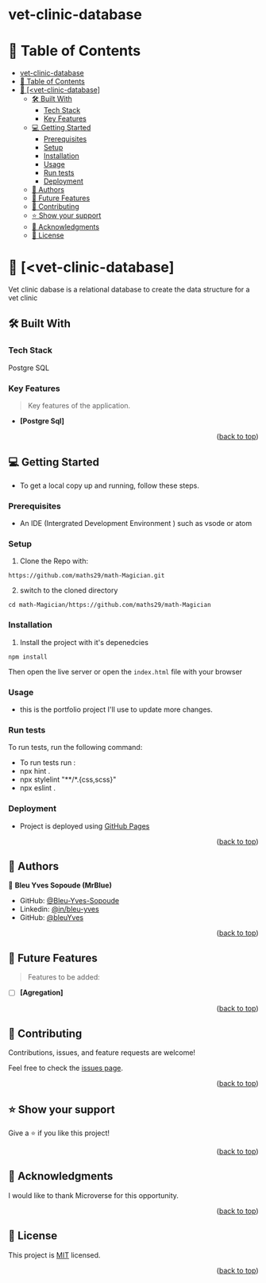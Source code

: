 # vet-clinic-database
<a name="readme-top"></a>

<div align="center">

  <h3><Vet-clinic-database</b></h3>

</div>

<!-- TABLE OF CONTENTS -->

# 📗 Table of Contents

- [vet-clinic-database](#vet-clinic-database)
- [📗 Table of Contents](#-table-of-contents)
- [📖 \[\<vet-clinic-database\] ](#-vet-clinic-database-)
  - [🛠 Built With ](#-built-with-)
    - [Tech Stack ](#tech-stack-)
    - [Key Features ](#key-features-)
  - [💻 Getting Started ](#-getting-started-)
    - [Prerequisites](#prerequisites)
    - [Setup](#setup)
    - [Installation](#installation)
    - [Usage](#usage)
    - [Run tests](#run-tests)
    - [Deployment](#deployment)
  - [👥 Authors ](#-authors-)
  - [🔭 Future Features ](#-future-features-)
  - [🤝 Contributing ](#-contributing-)
  - [⭐️ Show your support ](#️-show-your-support-)
  - [🙏 Acknowledgments ](#-acknowledgments-)
  - [📝 License ](#-license-)

<!-- PROJECT DESCRIPTION -->

# 📖 [<vet-clinic-database] <a name="about-project"></a>

Vet clinic dabase is a relational database to create the data structure for a vet clinic

## 🛠 Built With <a name="built-with"></a>

### Tech Stack <a name="tech-stack"></a>

Postgre SQL



<!-- Features -->

### Key Features <a name="key-features"></a>

> Key features of the application.

- **[Postgre Sql]**

<p align="right">(<a href="#readme-top">back to top</a>)</p>

<!-- GETTING STARTED -->

## 💻 Getting Started <a name="getting-started"></a>

- To get a local copy up and running, follow these steps.

### Prerequisites

- An IDE (Intergrated Development Environment ) such as vsode or atom

### Setup

1.  Clone the Repo with:

```
https://github.com/maths29/math-Magician.git
```

2. switch to the cloned directory

```
cd math-Magician/https://github.com/maths29/math-Magician
```

### Installation

1. Install the project with it's depenedcies

```
npm install
```

Then open the live server or open the `index.html` file with your browser

### Usage

- this is the portfolio project I'll use to update more changes.

### Run tests

To run tests, run the following command:

- To run tests run :
- npx hint .
- npx stylelint "**/*.{css,scss}"
- npx eslint . 

<!-- Deployment -->
### Deployment

- Project is deployed using [GitHub Pages](https://pages.github.com/)


<p align="right">(<a href="#readme-top">back to top</a>)</p>
<!-- AUTHORS -->

## 👥 Authors <a name="authors"></a>

👤 **Bleu Yves Sopoude (MrBlue)**

- GitHub: [@Bleu-Yves-Sopoude](https://github.com/Bleu-Yves-Sopoude)
- Linkedin: [@in/bleu-yves](https://www.linkedin.com/in/bleu-yves/)
- GitHub: [@bleuYves](https://twitter.com/bleuYves)




<p align="right">(<a href="#readme-top">back to top</a>)</p>

<!-- FUTURE FEATURES -->

## 🔭 Future Features <a name="future-features"></a>

> Features to be added:


- [ ] **[Agregation]**


<p align="right">(<a href="#readme-top">back to top</a>)</p>

<!-- CONTRIBUTING -->

## 🤝 Contributing <a name="contributing"></a>

Contributions, issues, and feature requests are welcome!

Feel free to check the [issues page](https://github.com/Bleu-Yves-Sopoude/vet-clinic-db.git).

<p align="right">(<a href="#readme-top">back to top</a>)</p>

<!-- SUPPORT -->

## ⭐️ Show your support <a name="support"></a>

Give a ⭐️ if you like this project!

<p align="right">(<a href="#readme-top">back to top</a>)</p>

<!-- ACKNOWLEDGEMENTS -->

## 🙏 Acknowledgments <a name="acknowledgements"></a>

I would like to thank Microverse for this opportunity.

<p align="right">(<a href="#readme-top">back to top</a>)</p>

<!-- LICENSE -->

## 📝 License <a name="license"></a>

This project is [MIT](./MIT.md) licensed.

<p align="right">(<a href="#readme-top">back to top</a>)</p>